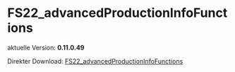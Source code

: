 # FS22_advancedProductionInfoFunctions

aktuelle Version: **0.11.0.49**

Direkter Download: [FS22_advancedProductionInfoFunctions](https://github.com/inconspicuously007/FS22_advancedProductionInfoFunctions/releases/latest/download/FS22_advancedProductionInfoFunctions.zip)
